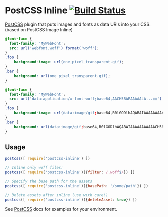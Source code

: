 # PostCSS Inline [![Build Status][ci-img]][ci]

[PostCSS] plugin that puts images and fonts as data URIs into your CSS. (based on PostCSS Image Inline)

[PostCSS]: https://github.com/postcss/postcss
[ci-img]:  https://travis-ci.org/jantimon/postcss-inline.svg
[ci]:      https://travis-ci.org/jantimon/postcss-inline

```css
@font-face {
  font-family: 'MyWebFont';
  src: url('webfont.woff') format('woff');
}
.foo {
    background-image: url(one_pixel_transparent.gif);
}
.bar {
    background: url(one_pixel_transparent.gif);
}
```

```css
@font-face {
  font-family: 'MyWebFont';
  src: url('data:application/x-font-woff;base64,AACH5BAEAAAAALA...==') format('woff');
}
.foo {
    background-image: url(data:image/gif;base64,R0lGODlhAQABAIAAAAAAAAAAACH5BAEAAAAALAAAAAABAAEAAAICRAEAOw==);
}
.bar {
    background: url(data:image/gif;base64,R0lGODlhAQABAIAAAAAAAAAAACH5BAEAAAAALAAAAAABAAEAAAICRAEAOw==);
}
```

## Usage

```js
postcss([ require('postcss-inline') ])
```

```js
// Inline only woff files:
postcss([ require('postcss-inline')({filter: /.woff$/}) ])
```

```js
// Specify the base path for the assets
postcss([ require('postcss-inline')({basePath: '/some/path'}) ])
```

```js
// Delete assets after inline (use with care!)
postcss([ require('postcss-inline')({deleteAsset: true}) ])
```

See [PostCSS] docs for examples for your environment.
